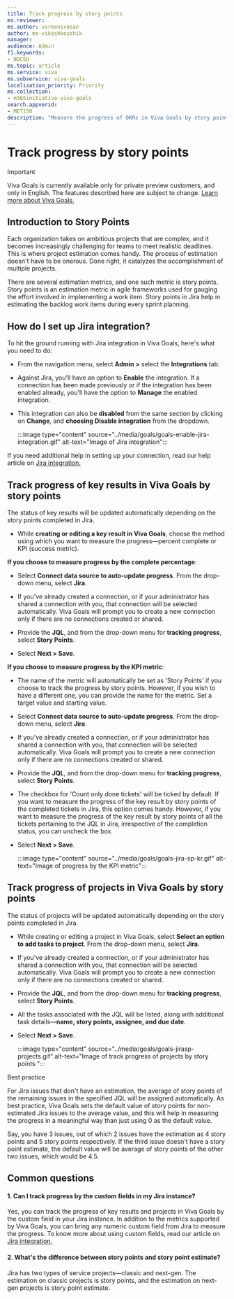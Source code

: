 ```yaml
---
title: Track progress by story points
ms.reviewer: 
ms.author: vsreenivasan
author: ms-vikashkoushik
manager: 
audience: Admin
f1.keywords:
- NOCSH
ms.topic: article
ms.service: viva
ms.subservice: viva-goals
localization_priority: Priority
ms.collection:  
- m365initiative-viva-goals  
search.appverid:
- MET150
description: "Measure the progress of OKRs in Viva Goals by story points in Jira."
---
```


# Track progress by story points

> [!IMPORTANT]
> Viva Goals is currently available only for private preview customers, and only in English. The features described here are subject to change. [Learn more about Viva Goals.](https://go.microsoft.com/fwlink/?linkid=2189933)

## Introduction to Story Points 

Each organization takes on ambitious projects that are complex, and it becomes increasingly challenging for teams to meet realistic deadlines. This is where project estimation comes handy. The process of estimation doesn't have to be onerous. Done right, it catalyzes the accomplishment of multiple projects. 

There are several estimation metrics, and one such metric is story points. Story points is an estimation metric in agile frameworks used for gauging the effort involved in implementing a work item. Story points in Jira help in estimating the backlog work items during every sprint planning. 

## How do I set up Jira integration? 

To hit the ground running with Jira integration in Viva Goals, here's what you need to do: 

- From the navigation menu, select **Admin >** select the **Integrations** tab.

- Against Jira, you'll have an option to **Enable** the integration. If a connection has been made previously or if the integration has been enabled already, you'll have the option to **Manage** the enabled integration.

- This integration can also be **disabled** from the same section by clicking on **Change**, and **choosing Disable integration** from the dropdown.

    :::image type="content" source="../media/goals/goals-enable-jira-integration.gif" alt-text="Image of Jira integration":::

If you need additional help in setting up your connection, read our help article on [Jira integration.](https://help.ally.io/en/articles/2285939-jira-integration)

## Track progress of key results in Viva Goals by story points 

The status of key results will be updated automatically depending on the story points completed in Jira. 

- While **creating or editing a key result in Viva Goals**, choose the method using which you want to measure the progress—percent complete or KPI (success metric). 

**If you choose to measure progress by the complete percentage**:

- Select **Connect data source to auto-update progress**. From the drop-down menu, select **Jira**. 

- If you've already created a connection, or if your administrator has shared a connection with you, that connection will be selected automatically. Viva Goals will prompt you to create a new connection only if there are no connections created or shared.

- Provide the **JQL**, and from the drop-down menu for **tracking progress**, select **Story Points**. 

- Select **Next > Save**. 

**If you choose to measure progress by the KPI metric**:

- The name of the metric will automatically be set as 'Story Points' if you choose to track the progress by story points. However, if you wish to have a different one, you can provide the name for the metric. Set a target value and starting value.  

- Select **Connect data source to auto-update progress**. From the drop-down menu, select **Jira**. 

- If you've already created a connection, or if your administrator has shared a connection with you, that connection will be selected automatically. Viva Goals will prompt you to create a new connection only if there are no connections created or shared.

- Provide the **JQL**, and from the drop-down menu for **tracking progress**, select **Story Points**. 

- The checkbox for 'Count only done tickets' will be ticked by default. If you want to measure the progress of the key result by story points of the completed tickets in Jira, this option comes handy. However, if you want to measure the progress of the key result by story points of all the tickets pertaining to the JQL in Jira, irrespective of the completion status, you can uncheck the box. 

- Select **Next > Save**. 

    :::image type="content" source="../media/goals/goals-jira-sp-kr.gif" alt-text="Image of progress by the KPI metric":::

## Track progress of projects in Viva Goals by story points 

The status of projects will be updated automatically depending on the story points completed in Jira. 

- While creating or editing a project in Viva Goals, select **Select an option to add tasks to project**. From the drop-down menu, select **Jira**.

- If you've already created a connection, or if your administrator has shared a connection with you, that connection will be selected automatically. Viva Goals will prompt you to create a new connection only if there are no connections created or shared.

- Provide the **JQL**, and from the drop-down menu for **tracking progress**, select **Story Points**.

- All the tasks associated with the JQL will be listed, along with additional task details—**name, story points, assignee, and due date**. 

- Select **Next > Save**.

    :::image type="content" source="../media/goals/goals-jirasp-projects.gif" alt-text="Image of track progress of projects by story points ":::

Best practice

For Jira issues that don't have an estimation, the average of story points of the remaining issues in the specified JQL will be assigned automatically. As best practice, Viva Goals sets the default value of story points for non-estimated Jira issues to the average value, and this will help in measuring the progress in a meaningful way than just using 0 as the default value. 

Say, you have 3 issues, out of which 2 issues have the estimation as 4 story points and 5 story points respectively. If the third issue doesn't have a story point estimate, the default value will be average of story points of the other two issues, which would be 4.5.

## Common questions 

#### 1. Can I track progress by the custom fields in my Jira instance? 

Yes, you can track the progress of key results and projects in Viva Goals by the custom field in your Jira instance. In addition to the metrics supported by Viva Goals, you can bring any numeric custom field from Jira to measure the progress. To know more about using custom fields, read our article on [Jira integration.](https://help.ally.io/en/articles/2285939-jira-integration) 

#### 2. What's the difference between story points and story point estimate? 

Jira has two types of service projects—classic and next-gen. The estimation on classic projects is story points, and the estimation on next-gen projects is story point estimate. 